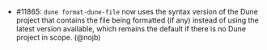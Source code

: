 - #11865: `dune format-dune-file` now uses the syntax version of the Dune
  project that contains the file being formatted (if any) instead of using the
  latest version available, which remains the default if there is no Dune
  project in scope. (@nojb)
